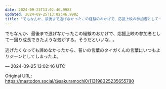 ```yaml
---
date: 2024-09-25T13:02:46.998Z
updated: 2024-09-25T13:02:46.998Z
title: "でもなんか、最後まで逃げなかったこの経験のおかげで、応援上映の参加者として一回り[...]"
---
```


<p>でもなんか、最後まで逃げなかったこの経験のおかげで、応援上映の参加者として一回り成長できたような気がする。そうだといいな…。</p><p>逃げたくなっても諦めなかったから、誓いの言葉のタイガくんの言葉にいつもよりジーンとしてしまったよ。</p>

&mdash; 2024-09-25 13:02:46 UTC

Original URL: https://mastodon.social/@sakuramochi0/113198325235655780
